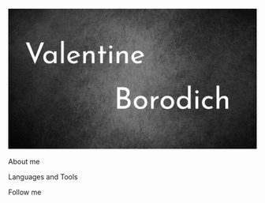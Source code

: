 [![Header](https://github.com/valentine-qa/valentine-qa/blob/main/assets/Logo.png)](https://www.linkedin.com/in/valentine-borodich/)

About me

Languages and Tools

Follow me

